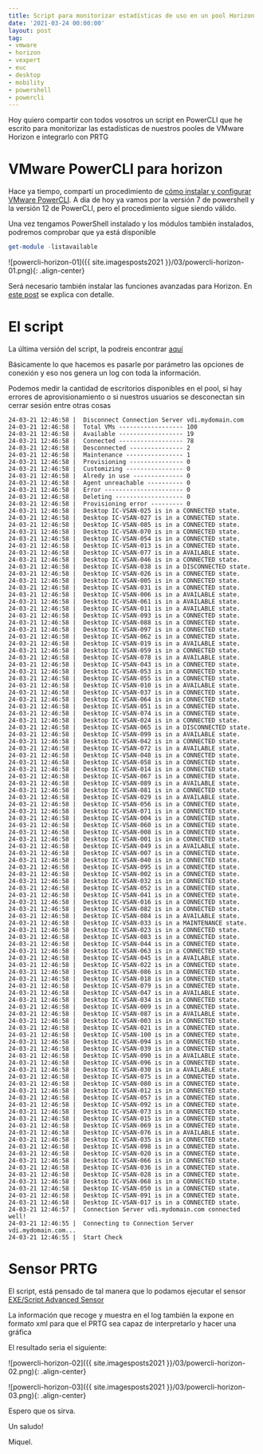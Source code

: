 ```yaml
---
title: Script para monitorizar estadísticas de uso en un pool Horizon
date: '2021-03-24 00:00:00'
layout: post
tag:
- vmware
- horizon
- vexpert
- euc
- desktop
- mobility
- powershell
- powercli
---
```


Hoy quiero compartir con todos vosotros un script en PowerCLI que he escrito para monitorizar las estadísticas de nuestros pooles de VMware Horizon e integrarlo con PRTG

# VMware PowerCLI para horizon

Hace ya tiempo, compartí un procedimiento de [cómo instalar y configurar VMware PowerCLI](https://miquelmariano.github.io/2019/01/09/instalar-powerCLI-10-windows/). A dia de hoy ya vamos por la versión 7 de powershell y la versión 12 de PowerCLI, pero el procedimiento sigue siendo válido.

Una vez tengamos PowerShell instalado y los módulos también instalados, podremos comprobar que ya está disponible

```powershell
get-module -listavailable
```
![powercli-horizon-01]({{ site.imagesposts2021 }}/03/powercli-horizon-01.png){: .align-center}

Será necesario también instalar las funciones avanzadas para Horizon. En [este post](https://blogs.vmware.com/euc/2020/01/vmware-horizon-7-powercli.html) se explica con detalle.

# El script

La última versión del script, la podreis encontrar [aquí](https://raw.githubusercontent.com/miquelMariano/prtg-scripts/master/vmware/vmware_horizon_pool_stats.ps1)

Básicamente lo que hacemos es pasarle por parámetro las opciones de conexión y eso nos genera un log con toda la información.

Podemos medir la cantidad de escritorios disponibles en el pool, si hay errores de aprovisionamiento o si nuestros usuarios se desconectan sin cerrar sesión entre otras cosas

```
24-03-21 12:46:58 |  Disconnect Connection Server vdi.mydomain.com
24-03-21 12:46:58 |  Total VMs ------------------ 100
24-03-21 12:46:58 |  Available ------------------ 19
24-03-21 12:46:58 |  Connected ------------------ 78
24-03-21 12:46:58 |  Desconnected --------------- 2
24-03-21 12:46:58 |  Maintenance ---------------- 1
24-03-21 12:46:58 |  Provisioning --------------- 0
24-03-21 12:46:58 |  Customizing ---------------- 0
24-03-21 12:46:58 |  Alredy in use -------------- 0
24-03-21 12:46:58 |  Agent unreachable ---------- 0
24-03-21 12:46:58 |  Error ---------------------- 0
24-03-21 12:46:58 |  Deleting ------------------- 0
24-03-21 12:46:58 |  Provisioning error --------- 0
24-03-21 12:46:58 |  Desktop IC-VSAN-025 is in a CONNECTED state.
24-03-21 12:46:58 |  Desktop IC-VSAN-027 is in a CONNECTED state.
24-03-21 12:46:58 |  Desktop IC-VSAN-085 is in a CONNECTED state.
24-03-21 12:46:58 |  Desktop IC-VSAN-070 is in a CONNECTED state.
24-03-21 12:46:58 |  Desktop IC-VSAN-054 is in a CONNECTED state.
24-03-21 12:46:58 |  Desktop IC-VSAN-013 is in a CONNECTED state.
24-03-21 12:46:58 |  Desktop IC-VSAN-077 is in a AVAILABLE state.
24-03-21 12:46:58 |  Desktop IC-VSAN-046 is in a CONNECTED state.
24-03-21 12:46:58 |  Desktop IC-VSAN-038 is in a DISCONNECTED state.
24-03-21 12:46:58 |  Desktop IC-VSAN-026 is in a CONNECTED state.
24-03-21 12:46:58 |  Desktop IC-VSAN-005 is in a CONNECTED state.
24-03-21 12:46:58 |  Desktop IC-VSAN-031 is in a CONNECTED state.
24-03-21 12:46:58 |  Desktop IC-VSAN-006 is in a AVAILABLE state.
24-03-21 12:46:58 |  Desktop IC-VSAN-061 is in a AVAILABLE state.
24-03-21 12:46:58 |  Desktop IC-VSAN-011 is in a AVAILABLE state.
24-03-21 12:46:58 |  Desktop IC-VSAN-093 is in a CONNECTED state.
24-03-21 12:46:58 |  Desktop IC-VSAN-088 is in a CONNECTED state.
24-03-21 12:46:58 |  Desktop IC-VSAN-097 is in a CONNECTED state.
24-03-21 12:46:58 |  Desktop IC-VSAN-062 is in a CONNECTED state.
24-03-21 12:46:58 |  Desktop IC-VSAN-019 is in a AVAILABLE state.
24-03-21 12:46:58 |  Desktop IC-VSAN-059 is in a CONNECTED state.
24-03-21 12:46:58 |  Desktop IC-VSAN-078 is in a AVAILABLE state.
24-03-21 12:46:58 |  Desktop IC-VSAN-043 is in a CONNECTED state.
24-03-21 12:46:58 |  Desktop IC-VSAN-053 is in a CONNECTED state.
24-03-21 12:46:58 |  Desktop IC-VSAN-055 is in a CONNECTED state.
24-03-21 12:46:58 |  Desktop IC-VSAN-010 is in a AVAILABLE state.
24-03-21 12:46:58 |  Desktop IC-VSAN-037 is in a CONNECTED state.
24-03-21 12:46:58 |  Desktop IC-VSAN-064 is in a CONNECTED state.
24-03-21 12:46:58 |  Desktop IC-VSAN-051 is in a CONNECTED state.
24-03-21 12:46:58 |  Desktop IC-VSAN-074 is in a CONNECTED state.
24-03-21 12:46:58 |  Desktop IC-VSAN-024 is in a CONNECTED state.
24-03-21 12:46:58 |  Desktop IC-VSAN-065 is in a DISCONNECTED state.
24-03-21 12:46:58 |  Desktop IC-VSAN-099 is in a AVAILABLE state.
24-03-21 12:46:58 |  Desktop IC-VSAN-042 is in a CONNECTED state.
24-03-21 12:46:58 |  Desktop IC-VSAN-072 is in a AVAILABLE state.
24-03-21 12:46:58 |  Desktop IC-VSAN-048 is in a CONNECTED state.
24-03-21 12:46:58 |  Desktop IC-VSAN-058 is in a CONNECTED state.
24-03-21 12:46:58 |  Desktop IC-VSAN-014 is in a CONNECTED state.
24-03-21 12:46:58 |  Desktop IC-VSAN-067 is in a CONNECTED state.
24-03-21 12:46:58 |  Desktop IC-VSAN-089 is in a AVAILABLE state.
24-03-21 12:46:58 |  Desktop IC-VSAN-081 is in a CONNECTED state.
24-03-21 12:46:58 |  Desktop IC-VSAN-029 is in a AVAILABLE state.
24-03-21 12:46:58 |  Desktop IC-VSAN-056 is in a CONNECTED state.
24-03-21 12:46:58 |  Desktop IC-VSAN-071 is in a CONNECTED state.
24-03-21 12:46:58 |  Desktop IC-VSAN-004 is in a CONNECTED state.
24-03-21 12:46:58 |  Desktop IC-VSAN-060 is in a CONNECTED state.
24-03-21 12:46:58 |  Desktop IC-VSAN-008 is in a CONNECTED state.
24-03-21 12:46:58 |  Desktop IC-VSAN-001 is in a CONNECTED state.
24-03-21 12:46:58 |  Desktop IC-VSAN-049 is in a AVAILABLE state.
24-03-21 12:46:58 |  Desktop IC-VSAN-007 is in a CONNECTED state.
24-03-21 12:46:58 |  Desktop IC-VSAN-040 is in a CONNECTED state.
24-03-21 12:46:58 |  Desktop IC-VSAN-095 is in a CONNECTED state.
24-03-21 12:46:58 |  Desktop IC-VSAN-002 is in a CONNECTED state.
24-03-21 12:46:58 |  Desktop IC-VSAN-032 is in a CONNECTED state.
24-03-21 12:46:58 |  Desktop IC-VSAN-052 is in a CONNECTED state.
24-03-21 12:46:58 |  Desktop IC-VSAN-041 is in a CONNECTED state.
24-03-21 12:46:58 |  Desktop IC-VSAN-016 is in a CONNECTED state.
24-03-21 12:46:58 |  Desktop IC-VSAN-082 is in a CONNECTED state.
24-03-21 12:46:58 |  Desktop IC-VSAN-084 is in a AVAILABLE state.
24-03-21 12:46:58 |  Desktop IC-VSAN-033 is in a MAINTENANCE state.
24-03-21 12:46:58 |  Desktop IC-VSAN-023 is in a CONNECTED state.
24-03-21 12:46:58 |  Desktop IC-VSAN-083 is in a CONNECTED state.
24-03-21 12:46:58 |  Desktop IC-VSAN-044 is in a CONNECTED state.
24-03-21 12:46:58 |  Desktop IC-VSAN-063 is in a CONNECTED state.
24-03-21 12:46:58 |  Desktop IC-VSAN-045 is in a AVAILABLE state.
24-03-21 12:46:58 |  Desktop IC-VSAN-022 is in a CONNECTED state.
24-03-21 12:46:58 |  Desktop IC-VSAN-086 is in a CONNECTED state.
24-03-21 12:46:58 |  Desktop IC-VSAN-018 is in a CONNECTED state.
24-03-21 12:46:58 |  Desktop IC-VSAN-079 is in a CONNECTED state.
24-03-21 12:46:58 |  Desktop IC-VSAN-047 is in a AVAILABLE state.
24-03-21 12:46:58 |  Desktop IC-VSAN-034 is in a CONNECTED state.
24-03-21 12:46:58 |  Desktop IC-VSAN-009 is in a CONNECTED state.
24-03-21 12:46:58 |  Desktop IC-VSAN-087 is in a AVAILABLE state.
24-03-21 12:46:58 |  Desktop IC-VSAN-003 is in a CONNECTED state.
24-03-21 12:46:58 |  Desktop IC-VSAN-021 is in a CONNECTED state.
24-03-21 12:46:58 |  Desktop IC-VSAN-100 is in a CONNECTED state.
24-03-21 12:46:58 |  Desktop IC-VSAN-094 is in a CONNECTED state.
24-03-21 12:46:58 |  Desktop IC-VSAN-039 is in a CONNECTED state.
24-03-21 12:46:58 |  Desktop IC-VSAN-090 is in a AVAILABLE state.
24-03-21 12:46:58 |  Desktop IC-VSAN-096 is in a CONNECTED state.
24-03-21 12:46:58 |  Desktop IC-VSAN-030 is in a AVAILABLE state.
24-03-21 12:46:58 |  Desktop IC-VSAN-075 is in a CONNECTED state.
24-03-21 12:46:58 |  Desktop IC-VSAN-080 is in a CONNECTED state.
24-03-21 12:46:58 |  Desktop IC-VSAN-012 is in a CONNECTED state.
24-03-21 12:46:58 |  Desktop IC-VSAN-057 is in a CONNECTED state.
24-03-21 12:46:58 |  Desktop IC-VSAN-092 is in a CONNECTED state.
24-03-21 12:46:58 |  Desktop IC-VSAN-073 is in a CONNECTED state.
24-03-21 12:46:58 |  Desktop IC-VSAN-015 is in a CONNECTED state.
24-03-21 12:46:58 |  Desktop IC-VSAN-069 is in a CONNECTED state.
24-03-21 12:46:58 |  Desktop IC-VSAN-076 is in a AVAILABLE state.
24-03-21 12:46:58 |  Desktop IC-VSAN-035 is in a CONNECTED state.
24-03-21 12:46:58 |  Desktop IC-VSAN-098 is in a CONNECTED state.
24-03-21 12:46:58 |  Desktop IC-VSAN-020 is in a CONNECTED state.
24-03-21 12:46:58 |  Desktop IC-VSAN-066 is in a CONNECTED state.
24-03-21 12:46:58 |  Desktop IC-VSAN-036 is in a CONNECTED state.
24-03-21 12:46:58 |  Desktop IC-VSAN-028 is in a CONNECTED state.
24-03-21 12:46:58 |  Desktop IC-VSAN-068 is in a CONNECTED state.
24-03-21 12:46:58 |  Desktop IC-VSAN-050 is in a CONNECTED state.
24-03-21 12:46:58 |  Desktop IC-VSAN-091 is in a CONNECTED state.
24-03-21 12:46:58 |  Desktop IC-VSAN-017 is in a CONNECTED state.
24-03-21 12:46:57 |  Connection Server vdi.mydomain.com connected well!
24-03-21 12:46:55 |  Connecting to Connection Server vdi.mydomain.com...
24-03-21 12:46:55 |  Start Check
```

# Sensor PRTG

El script, está pensado de tal manera que lo podamos ejecutar el sensor [EXE/Script Advanced Sensor](https://www.paessler.com/manuals/prtg/exe_script_advanced_sensor)

La información que recoge y muestra en el log también la expone en formato xml para que el PRTG sea capaz de interpretarlo y hacer una gráfica

El resultado seria el siguiente:

![powercli-horizon-02]({{ site.imagesposts2021 }}/03/powercli-horizon-02.png){: .align-center}

![powercli-horizon-03]({{ site.imagesposts2021 }}/03/powercli-horizon-03.png){: .align-center}

Espero que os sirva.

Un saludo!

Miquel.


